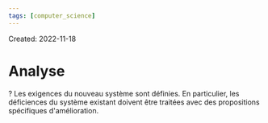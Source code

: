 ```yaml
---
tags: [computer_science] 
---
```

Created: 2022-11-18

# Analyse
?
Les exigences du nouveau système sont définies. En particulier, les déficiences du système existant doivent être traitées avec des propositions spécifiques d'amélioration.
<!--SR:!2024-03-14,155,210-->